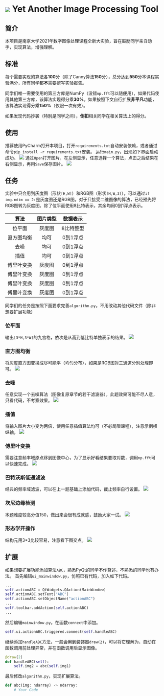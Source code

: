 # ![](images/yaipt.png) Yet Another Image Processing Tool

## 简介

本项目是南京大学2021年数字图像处理课程全新大实验，旨在鼓励同学亲自动手，实现算法，增强理解。

## 标准

每个需要实现的算法各**100**分（除了Canny算法**150**分），总分达到**550**分本课程实验满分，所有同学都**不**需要撰写实验报告。

同学们唯一需要使用的第三方库是NumPy（没错`np.fft`可以随便用），如果代码使用其他第三方库，该算法实现得分乘**30%**。如果按照下文自行扩展**非平凡**功能，该算法实现得分乘**150%**（仅限一次有效）。

如果发现代码抄袭（特别是同学之间），**倒扣**相关同学在相关算法上的得分。

## 使用

推荐使用PyCharm打开本项目，打开`requirements.txt`自动安装依赖，或者通过命令`pip install -r requirements.txt`安装。 运行`main.py`，出现如下界面启动成功。
![](screenshots/boot.png)
通过`Open`打开图片，在左侧显示，任意选择一个算法，点击之后结果在右侧显示，再用`Save`保存图片。
![](screenshots/dft.png)

## 任务

实验中只会用到灰度图（形状`[H,W]`）和RGB图（形状`[H,W,3]`），可以通过`if img.ndim == 2:`是灰度图还是RGB图。对于只接受二维图像的算法，已经预先将RGB图转为灰度图。除了位平面使用8比特表示，其余均用0到1浮点表示。

|  算法  | 图片类型 | 数据表示  |
| :----: | :------: | :-------: |
| 位平面 |  灰度图  | 8比特整型 |
| 直方图均衡 | 均可 | 0到1浮点 |
| 去噪 | 均可 | 0到1浮点 |
| 插值 | 均可 | 0到1浮点 |
| 傅里叶变换 | 灰度图 | 0到1浮点 |
| 傅里叶变换 | 灰度图 | 0到1浮点 |
| 傅里叶变换 | 灰度图 | 0到1浮点 |
| 傅里叶变换 | 灰度图 | 0到1浮点 |


同学们的任务是按照下面要求完善`algorithm.py`，不用改动其他代码文件（除非想要扩展功能）

### 位平面

输出`[3*H,3*W]`的九宫格，依次是从高到低比特单独表示的结果。
![](screenshots/plane.png)

### 直方图均衡

将灰度直方图变换成尽可能平（均匀分布），如果是RGB图对三通道分别处理即可。
![](screenshots/equalize.png)

### 去噪

任意实现一个去噪算法（图像复原章节的若干滤波器），此题效果可能不尽人意，只看代码，不考察效果。
![](screenshots/denoise.png)

### 插值

将输入图片大小变为两倍，使用任意插值算法均可（不必局限课程），注意示例横纵轴。
![](screenshots/interpolate.png)

### 傅里叶变换

需要注意频率域原点移到图像中心，为了显示好看结果要取对数，调用`np.fft`可以快速完成。
![](screenshots/dft.png)

### 巴特沃斯低通滤波

经典的频率域滤波，可以在上一题基础上添加代码，截止频率自行设置。
![](screenshots/butterworth.png)

### 坎尼边缘检测

本题难度较高分值150，做出来会很有成就感，鼓励大家一试。
![](screenshots/canny.png)

### 形态学开操作

结构元用3*3比较容易，注意看下图交点。
![](screenshots/morphology.png)

## 扩展

如果想要扩展功能添加算法`ABC`，熟悉PyQt的同学不作赘述，不熟悉的同学也有办法。
首先编辑`ui_mainwindow.py`，仿照已有代码，加入如下代码。
```python
...
self.actionABC = QtWidgets.QAction(MainWindow)
self.actionABC.setText("ABC")
self.actionABC.setObjectName("actionABC")
...
self.toolbar.addAction(self.actionABC)
...
```
然后编辑`mainwindow.py`，在函数`connect`中添加。
```python
self.ui.actionABC.triggered.connect(self.handleABC)
```
继续添加`handleABC`方法，一般会用到装饰器`draw(2)`，可以将它理解为，自动在函数调用前处理异常，并在函数调用后显示图像。
```python
@draw(2)
def handleABC(self):
    self.img2 = abc(self.img1)
```
最后修改`algorithm.py`，实现扩展算法。
```python
def abc(img: ndarray) -> ndarray:
    # Your Code
```

